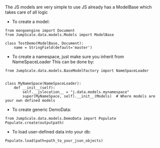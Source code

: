 The JS models are very simple to use
JS already has a ModelBase which takes care of all logic

* To create a model:
```
from mongoengine import Document
from JumpScale.data.models.Models import ModelBase

class TestDemo(ModelBase, Document):
    name = StringField(default='master')
```

* To create a namespace, just make sure you inherit from NameSpaceLoader
This can be done by:
```
from JumpScale.data.models.BaseModelFactory import NameSpaceLoader


class MyNameSpace(NameSpaceLoader):
    def __init__(self):
        self.__jslocation__ = "j.data.models.mynamespace"
        super(MyNameSpace, self).__init__(Models)  # Where models are your own defined models
```

* To create generic DemoData:
```
from JumpScale.data.models.DemoData import Populate
Populate.create(outputpath)
```

* To load user-defined data into your db:
```
Populate.load(path=path_to_your_json_objects)
```
